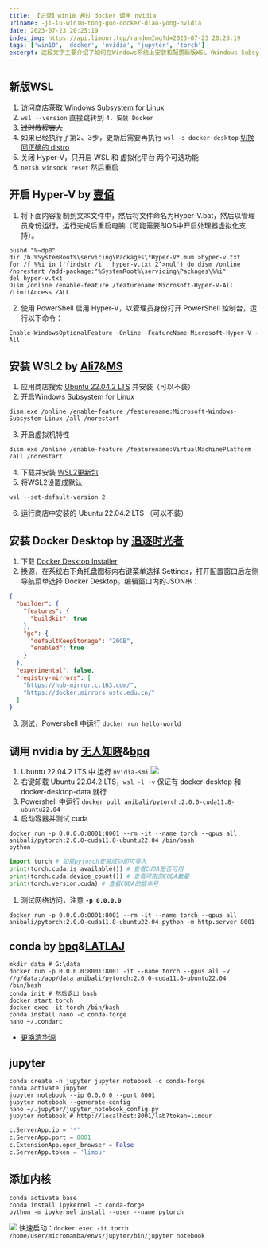 ```yaml
---
title: 【记录】win10 通过 docker 调用 nvidia
urlname: -ji-lu-win10-tong-guo-docker-diao-yong-nvidia
date: 2023-07-23 20:25:19
index_img: https://api.limour.top/randomImg?d=2023-07-23 20:25:19
tags: ['win10', 'docker', 'nvidia', 'jupyter', 'torch']
excerpt: 这段文字主要介绍了如何在Windows系统上安装和配置新版WSL（Windows Subsystem for Linux），以及安装Docker和使用GPU加速等内容。具体步骤包括访问商店获取WSL，安装Docker，关闭Hyper-V，开启虚拟化平台，启用Hyper-V和WSL等。然后介绍了如何安装WSL2、下载Docker Desktop、配置Docker镜像源等。最后还介绍了如何测试网络访问、安装和配置conda环境、启动Jupyter Notebook等操作。
---
```

## 新版WSL
1. 访问商店获取 [Windows Subsystem for Linux](https://www.microsoft.com/store/productId/9P9TQF7MRM4R)
2. `wsl --version` 直接跳转到 `4. 安装 Docker`
3. ~~过时教程害人~~
4. 如果已经执行了第2、3步，更新后需要再执行 `wsl -s docker-desktop` [切换回正确的 distro](https://askubuntu.com/questions/1423048/i-am-getting-error-on-windows-subsystem#:~:text=I%20think%20this%20link%20might%20help.%20One%20cause,to%20right%20one%20with%20wsl%20-s%20%3Cdistro_name%3E%20command.)
5. 关闭 Hyper-V，只开启 WSL 和 虚拟化平台 两个可选功能
6. `netsh winsock reset` 然后重启
## 开启 Hyper-V by [壹佰](https://developer.aliyun.com/article/1144836)
1. 将下面内容复制到文本文件中，然后将文件命名为Hyper-V.bat，然后以管理员身份运行，运行完成后重启电脑（可能需要BIOS中开启处理器虚拟化支持）。
```shell
pushd "%~dp0"
dir /b %SystemRoot%\servicing\Packages\*Hyper-V*.mum >hyper-v.txt
for /f %%i in ('findstr /i . hyper-v.txt 2^>nul') do dism /online /norestart /add-package:"%SystemRoot%\servicing\Packages\%%i"
del hyper-v.txt
Dism /online /enable-feature /featurename:Microsoft-Hyper-V-All /LimitAccess /ALL
```
2. 使用 PowerShell 启用 Hyper-V，以管理员身份打开 PowerShell 控制台，运行以下命令：
```shell
Enable-WindowsOptionalFeature -Online -FeatureName Microsoft-Hyper-V -All
```
## 安装 WSL2 by [Ali7](https://zhuanlan.zhihu.com/p/599286889)&[MS](https://learn.microsoft.com/zh-cn/windows/wsl/install-manual#step-3---enable-virtual-machine-feature)
1. 应用商店搜索 [Ubuntu 22.04.2 LTS](https://www.microsoft.com/store/productId/9PN20MSR04DW) 并安装（可以不装）
2. 开启Windows Subsystem for Linux
```shell
dism.exe /online /enable-feature /featurename:Microsoft-Windows-Subsystem-Linux /all /norestart
```
3. 开启虚拟机特性
```shell
dism.exe /online /enable-feature /featurename:VirtualMachinePlatform /all /norestart
```
4. 下载并安装 [WSL2更新包](https://wslstorestorage.blob.core.windows.net/wslblob/wsl_update_x64.msi)
5. 将WSL2设置成默认
```shell
wsl --set-default-version 2
```
6. 运行商店中安装的 Ubuntu 22.04.2 LTS （可以不装）
## 安装 Docker Desktop  by [追逐时光者](https://zhuanlan.zhihu.com/p/441965046)
1. 下载 [Docker Desktop Installer](https://desktop.docker.com/win/stable/amd64/Docker%20Desktop%20Installer.exe)
2. 换源，在系统右下角托盘图标内右键菜单选择 Settings，打开配置窗口后左侧导航菜单选择 Docker Desktop。编辑窗口内的JSON串：
```json
{
  "builder": {
    "features": {
      "buildkit": true
    },
    "gc": {
      "defaultKeepStorage": "20GB",
      "enabled": true
    }
  },
  "experimental": false,
  "registry-mirrors": [
    "https://hub-mirror.c.163.com/",
    "https://docker.mirrors.ustc.edu.cn/"
  ]
}
```
3. 测试，Powershell 中运行 `docker run hello-world`
## 调用 nvidia by [无人知晓](https://zhuanlan.zhihu.com/p/543280130)&[bpq](https://zhuanlan.zhihu.com/p/610319395)
1. Ubuntu 22.04.2 LTS 中 运行 `nvidia-smi`
![](https://img.limour.top/2023/08/30/64ef3604b91e0.webp)
1. 右键卸载 Ubuntu 22.04.2 LTS，`wsl -l -v` 保证有 docker-desktop 和 docker-desktop-data 就行
2. Powershell 中运行 `docker pull anibali/pytorch:2.0.0-cuda11.8-ubuntu22.04`
3. 启动容器并测试 cuda
```shell
docker run -p 0.0.0.0:8001:8001 --rm -it --name torch --gpus all anibali/pytorch:2.0.0-cuda11.8-ubuntu22.04 /bin/bash
python
```
```python
import torch # 如果pytorch安装成功即可导入
print(torch.cuda.is_available()) # 查看CUDA是否可用
print(torch.cuda.device_count()) # 查看可用的CUDA数量
print(torch.version.cuda) # 查看CUDA的版本号
```
1. 测试网络访问，注意 **`-p 0.0.0.0`**
```
docker run -p 0.0.0.0:8001:8001 --rm -it --name torch --gpus all anibali/pytorch:2.0.0-cuda11.8-ubuntu22.04 python -m http.server 8001
```
## conda by [bpq](https://zhuanlan.zhihu.com/p/610319395)&[LATLAJ](https://www.jianshu.com/p/e1bd6e13d8e4)
```shell
mkdir data # G:\data
docker run -p 0.0.0.0:8001:8001 -it --name torch --gpus all -v //g/data:/app/data anibali/pytorch:2.0.0-cuda11.8-ubuntu22.04 /bin/bash
conda init # 然后退出 bash
docker start torch
docker exec -it torch /bin/bash
conda install nano -c conda-forge
nano ~/.condarc
```
+ [更换清华源](/-ji-lu--an-zhuang-conda-bing-geng-huan-qing-hua-yuan)
## jupyter
```shell
conda create -n jupyter jupyter notebook -c conda-forge
conda activate jupyter
jupyter notebook --ip 0.0.0.0 --port 8001
jupyter notebook --generate-config
nano ~/.jupyter/jupyter_notebook_config.py
jupyter notebook # http://localhost:8001/lab?token=limour
```
```python
c.ServerApp.ip = '*'
c.ServerApp.port = 8001
c.ExtensionApp.open_browser = False
c.ServerApp.token = 'limour'
```
## 添加内核
```
conda activate base
conda install ipykernel -c conda-forge
python -m ipykernel install --user --name pytorch
```
![](https://img.limour.top/2023/08/30/64ef3633df990.webp)
快速启动：`docker exec -it torch /home/user/micromamba/envs/jupyter/bin/jupyter notebook`
